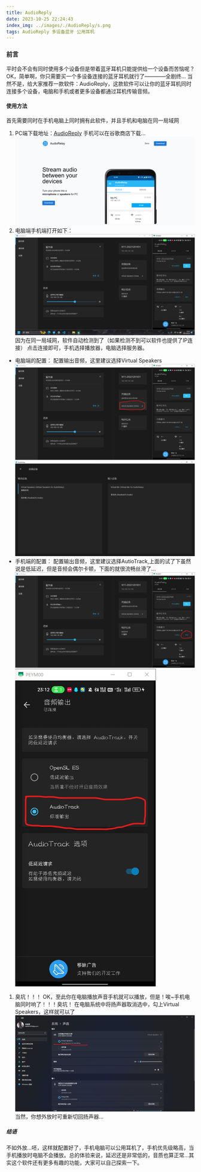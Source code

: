 ```yaml
---
title: AudioReply
date: 2023-10-25 22:24:43
index_img: ../images/./AudioReply/s.png
tags: AudioReply 多设备蓝牙 公用耳机
---
```

### 前言
平时会不会有同时使用多个设备但是带着蓝牙耳机只能提供给一个设备而苦恼呢？OK，简单啊，你只需要买一个多设备连接的蓝牙耳机就行了————全剧终...
当然不是，给大家推荐一款软件：AudioReply，这款软件可以让你的蓝牙耳机同时连接多个设备，电脑和手机或者更多设备都通过耳机传输音频。
#### 使用方法
首先需要同时在手机电脑上同时拥有此软件，并且手机和电脑在同一局域网
1. PC端下载地址：[AudioReply](https://audiorelay.net/)
   手机可以在谷歌商店下载...
   ![](../images/./AudioReply/s.png)
2. 电脑端手机端打开如下：
![](../images/./AudioReply/audio.png)
因为在同一局域网，软件自动检测到了（如果检测不到可以软件也提供了IP连接）
点击连接即可，手机选择播放器，电脑选择服务器。
* 电脑端的配置：
    配置输出音频，这里建议选择Virtual Speakers
    ![](../images/./AudioReply/a.png)
    ![](../images/./AudioReply/b.png)
* 手机端的配置：
    配置输出音频，这里建议选择AutioTrack,上面的试了下虽然说是低延迟，但是音频会偶尔卡顿，下面的就很流畅丝滑了...
    ![](../images/./AudioReply/t.png)
    ![](../images/./AudioReply/k.png)
1. 臭坑！！！
OK，至此你在电脑播放声音手机就可以播放，但是！唉~手机电脑同时响了！！！臭坑！
在电脑系统中将扬声器取消选中，勾上Virtual Speakers，这样就可以了
![](../images/./AudioReply/r.png)
当然，你想外放时可重新切回扬声器...
##### 结语
不如外放...呸，这样就配置好了，手机电脑可以公用耳机了，手机优先级略高，当手机播放时电脑不会播放。总的体验来说，延迟还是非常低的，音质也算正常...其实这个软件还有更多有趣的功能，大家可以自己探索一下。
```